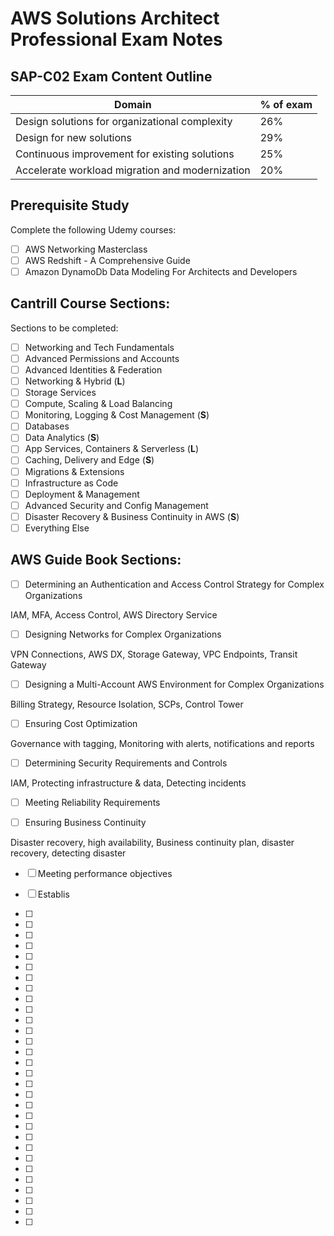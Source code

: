 # AWS Solutions Architect Professional Exam Notes

## SAP-C02 Exam Content Outline

|Domain|% of exam|
|----|--------|
|Design solutions for organizational complexity|26%|
|Design for new solutions|29%|
|Continuous improvement for existing solutions|25%|
|Accelerate workload migration and modernization|20%|

## Prerequisite Study
Complete the following Udemy courses:

+ [ ] AWS Networking Masterclass
+ [ ] AWS Redshift - A Comprehensive Guide
+ [ ] Amazon DynamoDb Data Modeling For Architects and Developers

## Cantrill Course Sections:

Sections to be completed:

+ [ ] Networking and Tech Fundamentals
+ [ ] Advanced Permissions and Accounts
+ [ ] Advanced Identities & Federation
+ [ ] Networking & Hybrid (**L**)
+ [ ] Storage Services
+ [ ] Compute, Scaling & Load Balancing
+ [ ] Monitoring, Logging & Cost Management (**S**)
+ [ ] Databases
+ [ ] Data Analytics (**S**)
+ [ ] App Services, Containers & Serverless (**L**)
+ [ ] Caching, Delivery and Edge (**S**)
+ [ ] Migrations & Extensions 
+ [ ] Infrastructure as Code
+ [ ] Deployment & Management
+ [ ] Advanced Security and Config Management
+ [ ] Disaster Recovery & Business Continuity in AWS (**S**)
+ [ ] Everything Else

## AWS Guide Book Sections:

+ [ ] Determining an Authentication and Access Control Strategy for Complex Organizations

IAM, MFA, Access Control, AWS Directory Service

+ [ ] Designing Networks for Complex Organizations 

VPN Connections, AWS DX, Storage Gateway, VPC Endpoints, Transit Gateway

+ [ ] Designing a Multi-Account AWS Environment for Complex Organizations

Billing Strategy, Resource Isolation, SCPs, Control Tower

+ [ ] Ensuring Cost Optimization

Governance with tagging, Monitoring with alerts, notifications and reports

+ [ ] Determining Security Requirements and Controls

IAM, Protecting infrastructure & data, Detecting incidents

+ [ ] Meeting Reliability Requirements

+ [ ] Ensuring Business Continuity

Disaster recovery, high availability, Business continuity plan, disaster recovery, detecting disaster

+ [ ] Meeting performance objectives

+ [ ] Establis


+ [ ]
+ [ ]
+ [ ]
+ [ ]
+ [ ]
+ [ ]
+ [ ]
+ [ ]
+ [ ]
+ [ ]
+ [ ]
+ [ ]
+ [ ]
+ [ ]
+ [ ]
+ [ ]
+ [ ]
+ [ ]
+ [ ]
+ [ ]
+ [ ]
+ [ ]
+ [ ]
+ [ ]
+ [ ]
+ [ ]
+ [ ]
+ [ ]
+ [ ]
+ [ ]

